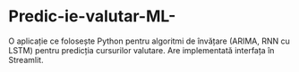 # Predic-ie-valutar-ML-
O aplicație ce folosește Python pentru algoritmi de învățare (ARIMA, RNN cu LSTM) pentru predicția cursurilor valutare. Are implementată interfața în Streamlit.
